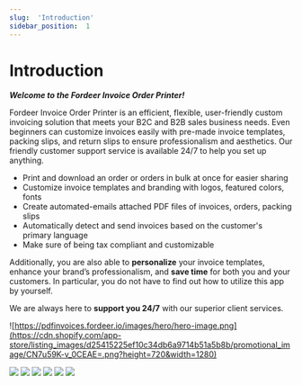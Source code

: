 ```yaml
---
slug:  'Introduction'
sidebar_position:  1
---
```

# Introduction

***Welcome to the Fordeer Invoice Order Printer!*** 

Fordeer Invoice Order Printer is an efficient, flexible, user-friendly custom invoicing solution that meets your B2C and B2B sales business needs. Even beginners can customize invoices easily with pre-made invoice templates, packing slips, and return slips to ensure professionalism and aesthetics. Our friendly customer support service is available 24/7 to help you set up anything.

* Print and download an order or orders in bulk at once for easier sharing
* Customize invoice templates and branding with logos, featured colors, fonts
* Create automated-emails attached PDF files of invoices, orders, packing slips
* Automatically detect and send invoices based on the customer's primary language
* Make sure of being tax compliant and customizable

Additionally, you are also able to **personalize** your invoice templates, enhance your brand’s professionalism, and **save time** for both you and your customers. In particular, you do not have to find out how to utilize this app by yourself. 

We are always here to **support you 24/7** with our superior client services.

![https://pdfinvoices.fordeer.io/images/hero/hero-image.png](https://cdn.shopify.com/app-store/listing_images/d25415225ef10c34db6a9714b51a5b8b/promotional_image/CN7u59K-v_0CEAE=.png?height=720&width=1280)

![](https://cdn.shopify.com/app-store/listing_images/d25415225ef10c34db6a9714b51a5b8b/desktop_screenshot/CL6H9tK-v_0CEAE=.png?height=900&width=1600)
![](https://cdn.shopify.com/app-store/listing_images/d25415225ef10c34db6a9714b51a5b8b/desktop_screenshot/CJCggdO-v_0CEAE=.png?height=900&width=1600)
![](https://cdn.shopify.com/app-store/listing_images/d25415225ef10c34db6a9714b51a5b8b/desktop_screenshot/CNfZjdO-v_0CEAE=.png?height=900&width=1600)
![](https://cdn.shopify.com/app-store/listing_images/d25415225ef10c34db6a9714b51a5b8b/desktop_screenshot/CN-8mNO-v_0CEAE=.png?height=900&width=1600)
![](https://cdn.shopify.com/app-store/listing_images/d25415225ef10c34db6a9714b51a5b8b/desktop_screenshot/CIfQo9O-v_0CEAE=.png?height=900&width=1600)
![](https://cdn.shopify.com/app-store/listing_images/d25415225ef10c34db6a9714b51a5b8b/desktop_screenshot/CNG-rtO-v_0CEAE=.png?height=900&width=1600)
